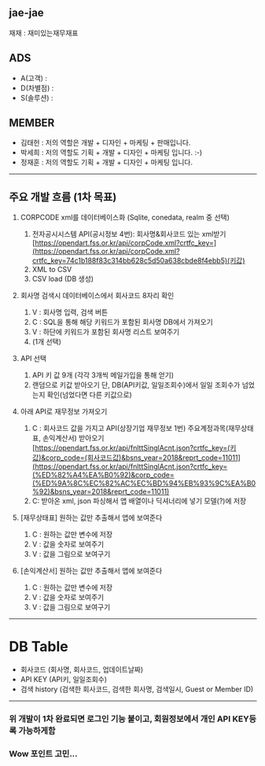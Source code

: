 ## jae-jae
재재 : 재미있는재무재표

## ADS
+ A(고객) :
+ D(차별점) :
+ S(솔루션) : 

## MEMBER
+ 김태헌 : 저의 역할은 개발 + 디자인 + 마케팅 + 판매입니다.
+ 박세희 : 저의 역할도 기획 + 개발 + 디자인 + 마케팅 입니다. :-)
+ 정재훈 : 저의 역할도 기획 + 개발 + 디자인 + 마케팅 입니다.

------

## 주요 개발 흐름 (1차 목표)
1. CORPCODE xml를 데이터베이스화 (Sqlite, conedata, realm 중 선택)
    1. 전자공시시스템 API(공시정보 4번):  회사명&회사코드 있는 xml받기
    [https://opendart.fss.or.kr/api/corpCode.xml?crtfc_key=](https://opendart.fss.or.kr/api/corpCode.xml?crtfc_key=74c1b188f83c314bb628c5d50a638cbde8f4ebb5)(키값)
    2. XML to CSV
    3. CSV load (DB 생성)
    
2. 회사명 검색시 데이터베이스에서 회사코드 8자리 확인
    1. V : 회사명 입력, 검색 버튼
    2. C : SQL을 통해 해당 키워드가 포함된 회사명 DB에서 가져오기
    3. V : 하단에 키워드가 포함된 회사명 리스트 보여주기
    4. (1개 선택)
    
3. API 선택
    1. API 키 값 9개 (각각 3개씩 메일가입을 통해 얻기)
    2. 랜덤으로 키값 받아오기 단, DB(API키값, 일일조회수)에서 일일 조회수가 넘었는지 확인(넘었다면 다른 키값으로)
       
4. 아래 API로 재무정보 가져오기 
    1. C : 회사코드 값을 가지고 API(상장기업 재무정보 1번) 주요계정과목(재무상태표, 손익계산서) 받아오기
    [https://opendart.fss.or.kr/api/fnlttSinglAcnt.json?crtfc_key=(키값)&corp_code=(회사코드값)&bsns_year=2018&reprt_code=11011](https://opendart.fss.or.kr/api/fnlttSinglAcnt.json?crtfc_key=(%ED%82%A4%EA%B0%92)&corp_code=(%ED%9A%8C%EC%82%AC%EC%BD%94%EB%93%9C%EA%B0%92)&bsns_year=2018&reprt_code=11011)
    2. C: 받아온 xml, json 파싱해서 앱 배열이나 딕셔너리에 넣기 
     모델(?)에 저장
     
5. [재무상태표] 원하는 값만 추출해서 앱에 보여준다
    1. C : 원하는 값만 변수에 저장
    2. V : 값을 숫자로 보여주기
    3. V : 값을 그림으로 보여구기
    
6. [손익계산서] 원하는 값만 추출해서 앱에 보여준다
    1. C : 원하는 값만 변수에 저장
    2. V : 값을 숫자로 보여주기
    3. V : 값을 그림으로 보여구기
    
------
# DB Table
- 회사코드 (회사명, 회사코드, 업데이트날짜)
- API KEY (API키, 일일조회수)
- 검색 history (검색한 회사코드, 검색한 회사명, 검색일시, Guest or Member ID)
------

### 위 개발이 1차 완료되면 로그인 기능 붙이고, 회원정보에서 개인 API KEY등록 가능하게함
### Wow 포인트 고민... 
    

